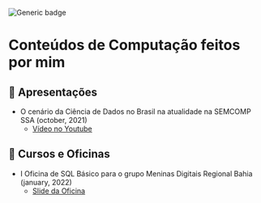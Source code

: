 ![Generic badge](https://img.shields.io/badge/STATUS-CONCLUÍDO-<COLOR>.svg)

# Conteúdos de Computação feitos por mim


## 🎥 Apresentações 

- O cenário da Ciência de Dados no Brasil na atualidade na SEMCOMP SSA (october, 2021)
  * [Vídeo no Youtube](https://www.youtube.com/watch?v=e2B6O2JN-c4)

## :pencil: Cursos e Oficinas

- I Oficina de SQL Básico para o grupo Meninas Digitais Regional Bahia (january, 2022)
  * [Slide da Oficina](https://docs.google.com/presentation/d/1DSap-1NJKxRcKkaLo3nMch_5Q50GnbRX/edit?usp=sharing&ouid=103657126364402197540&rtpof=true&sd=true)

